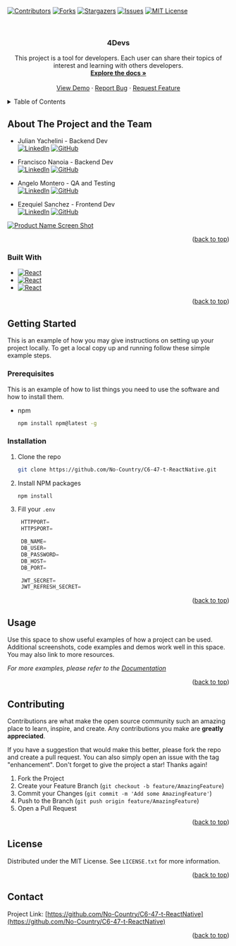 <!-- Improved compatibility of back to top link: See: https://github.com/othneildrew/Best-README-Template/pull/73 -->
<a name="readme-top"></a>
<!--
*** Thanks for checking out the Best-README-Template. If you have a suggestion
*** that would make this better, please fork the repo and create a pull request
*** or simply open an issue with the tag "enhancement".
*** Don't forget to give the project a star!
*** Thanks again! Now go create something AMAZING! :D
-->



<!-- PROJECT SHIELDS -->
<!--
*** I'm using markdown "reference style" links for readability.
*** Reference links are enclosed in brackets [ ] instead of parentheses ( ).
*** See the bottom of this document for the declaration of the reference variables
*** for contributors-url, forks-url, etc. This is an optional, concise syntax you may use.
*** https://www.markdownguide.org/basic-syntax/#reference-style-links
-->
[![Contributors][contributors-shield]][contributors-url]
[![Forks][forks-shield]][forks-url]
[![Stargazers][stars-shield]][stars-url]
[![Issues][issues-shield]][issues-url]
[![MIT License][license-shield]][license-url]


<!-- PROJECT LOGO -->
<br />
<!-- <div align="center">
  <a href="https://github.com/No-Country/C6-47-t-ReactNative">
    <img src="images/logo.png" alt="Logo" width="80" height="80">
  </a> -->

<h3 align="center">4Devs</h3>

  <p align="center">
    This project is a tool for developers. Each user can share their topics of interest and learning with others developers.
    <br />
    <a href="https://github.com/No-Country/C6-47-t-ReactNative"><strong>Explore the docs »</strong></a>
    <br />
    <br />
    <a href="https://github.com/No-Country/C6-47-t-ReactNative">View Demo</a>
    ·
    <a href="https://github.com/No-Country/C6-47-t-ReactNative/issues">Report Bug</a>
    ·
    <a href="https://github.com/No-Country/C6-47-t-ReactNative/issues">Request Feature</a>
  </p>
</div>



<!-- TABLE OF CONTENTS -->
<details>
  <summary>Table of Contents</summary>
  <ol>
    <li>
      <a href="#about-the-project">About The Project</a>
      <ul>
        <li><a href="#built-with">Built With</a></li>
      </ul>
    </li>
    <li>
      <a href="#getting-started">Getting Started</a>
      <ul>
        <li><a href="#prerequisites">Prerequisites</a></li>
        <li><a href="#installation">Installation</a></li>
      </ul>
    </li>
    <li><a href="#usage">Usage</a></li>
    <li><a href="#roadmap">Roadmap</a></li>
    <li><a href="#contributing">Contributing</a></li>
    <li><a href="#license">License</a></li>
    <li><a href="#contact">Contact</a></li>
    <li><a href="#acknowledgments">Acknowledgments</a></li>
  </ol>
</details>



<!-- ABOUT THE PROJECT -->
## About The Project and the Team
* Julian Yachelini - Backend Dev 
<br>[![LinkedIn][linkedin-shield]][linkedin-url-yache]  [![GitHub][github-shield]][github-url-yache]

* Francisco Nanoia - Backend Dev 
<br>[![LinkedIn][linkedin-shield]][linkedin-url-fran]  [![GitHub][github-shield]][github-url-fran]

* Angelo Montero - QA and Testing 
<br>[![LinkedIn][linkedin-shield]][linkedin-url-angel]  [![GitHub][github-shield]][github-url-angel]

* Ezequiel Sanchez - Frontend Dev 
<br>[![LinkedIn][linkedin-shield]][linkedin-url-eze]  [![GitHub][github-shield]][github-url-eze]

[![Product Name Screen Shot][product-screenshot]](https://example.com)

<p align="right">(<a href="#readme-top">back to top</a>)</p>



### Built With

* [![React][React.js]][React-url]
* [![React][Redux.js]][Redux-url]
* [![React][MySql]][MySql-url]


<p align="right">(<a href="#readme-top">back to top</a>)</p>



<!-- GETTING STARTED -->
## Getting Started

This is an example of how you may give instructions on setting up your project locally.
To get a local copy up and running follow these simple example steps.

### Prerequisites

This is an example of how to list things you need to use the software and how to install them.
* npm
  ```sh
  npm install npm@latest -g
  ```

### Installation

1. Clone the repo
   ```sh
   git clone https://github.com/No-Country/C6-47-t-ReactNative.git
   ```
2. Install NPM packages
   ```sh
   npm install
   ```
3. Fill your `.env`
   ```js
    HTTPPORT=
    HTTPSPORT=

    DB_NAME=
    DB_USER=
    DB_PASSWORD=
    DB_HOST=
    DB_PORT=

    JWT_SECRET=
    JWT_REFRESH_SECRET=
   
   ```

<p align="right">(<a href="#readme-top">back to top</a>)</p>



<!-- USAGE EXAMPLES -->
## Usage

Use this space to show useful examples of how a project can be used. Additional screenshots, code examples and demos work well in this space. You may also link to more resources.

_For more examples, please refer to the [Documentation](https://example.com)_

<p align="right">(<a href="#readme-top">back to top</a>)</p>



<!-- ROADMAP
## Roadmap

- [ ] Feature 1
- [ ] Feature 2
- [ ] Feature 3
    - [ ] Nested Feature

See the [open issues](https://github.com/No-Country/C6-47-t-ReactNative/issues) for a full list of proposed features (and known issues).

<p align="right">(<a href="#readme-top">back to top</a>)</p> -->



<!-- CONTRIBUTING -->
## Contributing

Contributions are what make the open source community such an amazing place to learn, inspire, and create. Any contributions you make are **greatly appreciated**.

If you have a suggestion that would make this better, please fork the repo and create a pull request. You can also simply open an issue with the tag "enhancement".
Don't forget to give the project a star! Thanks again!

1. Fork the Project
2. Create your Feature Branch (`git checkout -b feature/AmazingFeature`)
3. Commit your Changes (`git commit -m 'Add some AmazingFeature'`)
4. Push to the Branch (`git push origin feature/AmazingFeature`)
5. Open a Pull Request

<p align="right">(<a href="#readme-top">back to top</a>)</p>



<!-- LICENSE -->
## License

Distributed under the MIT License. See `LICENSE.txt` for more information.

<p align="right">(<a href="#readme-top">back to top</a>)</p>



<!-- CONTACT -->
## Contact

<!-- Your Name - [@twitter_handle](https://twitter.com/twitter_handle) - email@email_client.com -->

Project Link: [https://github.com/No-Country/C6-47-t-ReactNative](https://github.com/No-Country/C6-47-t-ReactNative)

<p align="right">(<a href="#readme-top">back to top</a>)</p>



<!-- ACKNOWLEDGMENTS
## Acknowledgments

* []()
* []()
* []()

<p align="right">(<a href="#readme-top">back to top</a>)</p> -->



<!-- MARKDOWN LINKS & IMAGES -->
<!-- https://www.markdownguide.org/basic-syntax/#reference-style-links -->
[contributors-shield]: https://img.shields.io/github/contributors/No-Country/C6-47-t-ReactNative.svg?style=for-the-badge
[contributors-url]: https://github.com/No-Country/C6-47-t-ReactNative/graphs/contributors
[forks-shield]: https://img.shields.io/github/forks/No-Country/C6-47-t-ReactNative.svg?style=for-the-badge
[forks-url]: https://github.com/No-Country/C6-47-t-ReactNative/network/members
[stars-shield]: https://img.shields.io/github/stars/No-Country/C6-47-t-ReactNative.svg?style=for-the-badge
[stars-url]: https://github.com/No-Country/C6-47-t-ReactNative/stargazers
[issues-shield]: https://img.shields.io/github/issues/No-Country/C6-47-t-ReactNative.svg?style=for-the-badge
[issues-url]: https://github.com/No-Country/C6-47-t-ReactNative/issues
[license-shield]: https://img.shields.io/github/license/No-Country/C6-47-t-ReactNative.svg?style=for-the-badge
[license-url]: https://github.com/No-Country/C6-47-t-ReactNative/blob/master/LICENSE.txt
[linkedin-shield]: https://img.shields.io/badge/-LinkedIn-black.svg?style=for-the-badge&logo=linkedin&colorB=555
[linkedin-url-yache]: https://linkedin.com/in/jyachelini
[linkedin-url-fran]: https://linkedin.com/in/fnanoia
[linkedin-url-angel]: https://linkedin.com/in/angelo-montero-ba4486239
[linkedin-url-eze]: https://linkedin.com/in/ezequiel-sanchez-dev

[github-shield]: https://img.shields.io/badge/Github-61DAFB.svg?style=for-the-badge&logo=github&logoColor=FFFFFF
[github-url-yache]: https://github.com/JYachelini
[github-url-fran]: https://github.com/fnanoia
[github-url-angel]: https://github.com/dextr0yer
[github-url-eze]: https://github.com/GeekyBear


[product-screenshot]: images/screenshot.png

[React.js]: https://img.shields.io/badge/React-20232A?style=for-the-badge&logo=react&logoColor=61DAFB
[React-url]: https://reactjs.org/
[MySql]: https://img.shields.io/badge/MySQL-DD0031?style=for-the-badge&logo=mysql&logoColor=white
[MySql-url]: https://www.mysql.com/
[Redux.js]: https://img.shields.io/badge/Redux-0769AD?style=for-the-badge&logo=redux&logoColor=white
[Redux-url]: https://redux.js.org/


